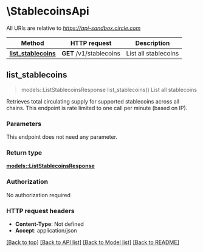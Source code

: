# \StablecoinsApi

All URIs are relative to *https://api-sandbox.circle.com*

Method | HTTP request | Description
------------- | ------------- | -------------
[**list_stablecoins**](StablecoinsApi.md#list_stablecoins) | **GET** /v1/stablecoins | List all stablecoins



## list_stablecoins

> models::ListStablecoinsResponse list_stablecoins()
List all stablecoins

Retrieves total circulating supply for supported stablecoins across all chains. This endpoint is rate limited to one call per minute (based on IP).

### Parameters

This endpoint does not need any parameter.

### Return type

[**models::ListStablecoinsResponse**](ListStablecoinsResponse.md)

### Authorization

No authorization required

### HTTP request headers

- **Content-Type**: Not defined
- **Accept**: application/json

[[Back to top]](#) [[Back to API list]](../README.md#documentation-for-api-endpoints) [[Back to Model list]](../README.md#documentation-for-models) [[Back to README]](../README.md)

